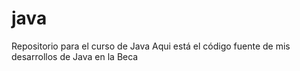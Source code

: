 # java
Repositorio para el curso de Java
Aqui está el código fuente de mis desarrollos de Java en la Beca
